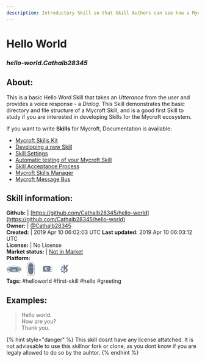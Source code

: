 ```yaml
---    
description: Introductory Skill so that Skill Authors can see how a Mycroft Skill is put together  
---    
```

# Hello World  
### _hello-world.Cathalb28345_  
## About:  
This is a basic Hello Word Skill that takes an _Utterance_ from the user and provides a voice response - a _Dialog_. This Skill demonstrates the basic directory and file structure of a Mycroft Skill, and is a good first Skill to study if you are interested in developing Skills for the Mycroft ecosystem.

If you want to write **Skills** for Mycroft, Documentation is available:

* [Mycroft Skills Kit](https://mycroft.ai/documentation/skills/msk/)
* [Developing a new Skill](https://mycroft.ai/documentation/skills/introduction-developing-skills/)
* [Skill Settings](https://mycroft.ai/documentation/skills/skill-settings/)
* [Automatic testing of your Mycroft Skill](https://mycroft.ai/documentation/skills/automatic-testing/)
* [Skill Acceptance Process](https://mycroft.ai/documentation/skills/skills-acceptance-process/)
* [Mycroft Skills Manager](https://mycroft.ai/documentation/msm/)
* [Mycroft Message Bus](https://mycroft.ai/documentation/message-bus/)

## Skill information:  
**Github:** | [https://github.com/Cathalb28345/hello-world](https://github.com/Cathalb28345/hello-world)  
**Owner:** | [@Cathalb28345](https://github.com/Cathalb28345)  
**Created:** | 2019 Apr 10 06:02:03 UTC  **Last updated:** 2019 Apr 10 06:03:12 UTC  
**License:** | No License  
**Market status:** | [Not in Market](https://market.mycroft.ai/skill/)  
**Platform:**  
 ![](../.gitbook/assets/mark-1-icon.png)  ![](../.gitbook/assets/mark-2-icon.png)  ![](../.gitbook/assets/picroft-icon.png)  ![](../.gitbook/assets/kde.png)   
**Tags:** \#helloworld \#first-skill \#hello \#greeting   
## Examples:  
> Hello world.  
> How are you?  
> Thank you.  
  
{% hint style="danger" %}
This skill dosnt have any license attatched. It is not adviasable to use this skillnor fork or clone, as you dont know if you are legaly allowed to do so by the auhtor.
{% endhint %}
